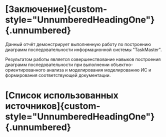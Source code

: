 
# [Заключение]{custom-style="UnnumberedHeadingOne"} {.unnumbered}

Данный отчёт демонстрирует выполненную работу по построению диаграмм последовательности информационной системы "TaskMaster".

Результатом работы является совершенствование навыков построения диаграмм последовательности при выполнении объектно-ориентированного анализа и моделирования моделированию ИС и формирования соответствующей документации.

<!-- Данный документ охватывает большую часть приёмов вёрстки, используемых
сотрудниками научных организаций.

Если вы хотите чего-то, чего нет в данном документе, не унывайте, а:

1. Попробуйте найти ответ на свой вопрос
   в [учебнике по Pandoc](https://pandoc.org/MANUAL.html) или на форумах,
   посвящённых Pandoc.

2. Обратите внимание на пользовательские стили
(`{custom-style="MyCustomStyle"}`), применяемые в данном документе к словам
и абзацам. При необходимости набрать текст каким-то стилем, для которого не
хватает средств Markdown, вы можете создать пользовательский стиль в шаблоне
и использовать его. Также вы можете выполнить для текста, набранного этим стилем,
определённую постобработку: посмотрите на примеры такой постобработки в
`build.ps1`.

3. Воспользуйтесь возможностью вставить в произвольное место своего документа
содержимое `.docx` файла, созданного вручную: `%INCLUDE(myfile.docx)%`.
Сложные таблицы, например, можно вставлять таким образом. При этом не
будет сбита нумерация таблиц --- достаточно перед вставленным файлом
создать в тексте пустую таблицу с заголовком, соответствующим вставленной
таблице. -->

# [Список использованных источников]{custom-style="UnnumberedHeadingOne"} {.unnumbered}

<div id="refs" class="references" custom-style="ReferenceItem">
</div>

<!-- # [ПРИЛОЖЕНИЕ\ А<br>**Диаграмма прецедентов высокого уровня детализации**]{custom-style="AppendixHeadingOne"} {#sec:app-a label="A"}

![](ЛР1.png){#fig:lr1 height=23cm}
 -->
<!-- # [ПРИЛОЖЕНИЕ\ А<br>**Заголовок приложения А**]{custom-style="AppendixHeadingOne"} {#sec:app-a label="A"}

Это текст Приложения А. В приложениях тоже можно создавать подразделы,
если очень хочется. Нумероваться, впрочем, подразделы не будут и ссылаться
на них нельзя.

## [Ненумерованный подзаголовок приложения А]{custom-style="UnnumberedHeadingTwo"} {.unnumbered}

Формула в приложении (на неё есть ссылка выше):

$$\mathrm{\Delta}\bar{C}_{20}^\mathrm{(fd)} = \mathrm{Re}\sum_f(A_0\delta k_f H_f) e^{i{\theta_f}}
$$ {#eq:myeqn-a}

| Станция            | Период наблюдений | Нормальных точек | 
|:-------------------|:-----------------:|-----------------:|
| McDonald (США)     | 1970-1985         |  3604            |
| MLRS1 (США)        | 1983-1988         |  631             |
| MLRS2 (США)        | 1988-2013         |  3653            |
| Haleakala (США)    | 1984-1990         |  770             |
| CERGA (Франция)    | 1984-2016         |  12870           |
| Matera (Италия)    | 2003-2013         |  118             |
| Apache Point (США) | 2006-2016         |  2648            |

Table: Таблица в приложении, на которую есть ссылка выше {#tbl:mytable-a} -->
